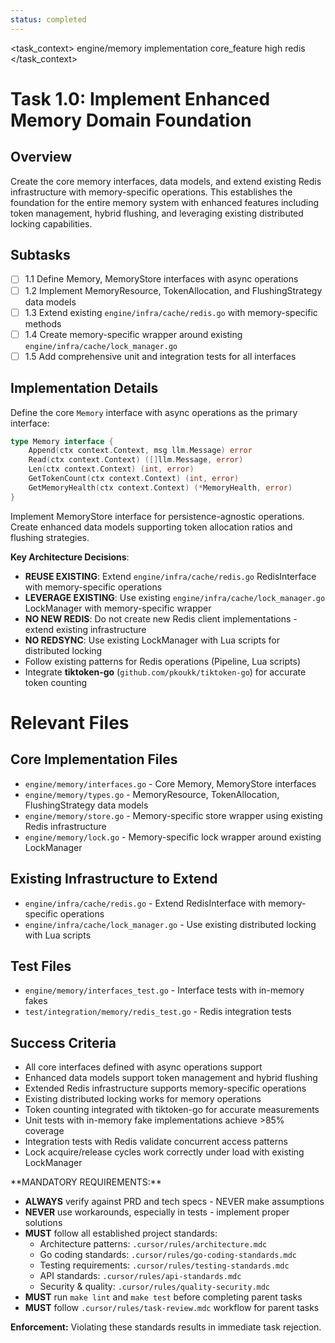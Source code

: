 ```yaml
---
status: completed
---
```


<task_context>
<domain>engine/memory</domain>
<type>implementation</type>
<scope>core_feature</scope>
<complexity>high</complexity>
<dependencies>redis</dependencies>
</task_context>

# Task 1.0: Implement Enhanced Memory Domain Foundation

## Overview

Create the core memory interfaces, data models, and extend existing Redis infrastructure with memory-specific operations. This establishes the foundation for the entire memory system with enhanced features including token management, hybrid flushing, and leveraging existing distributed locking capabilities.

## Subtasks

- [ ] 1.1 Define Memory, MemoryStore interfaces with async operations
- [ ] 1.2 Implement MemoryResource, TokenAllocation, and FlushingStrategy data models
- [ ] 1.3 Extend existing `engine/infra/cache/redis.go` with memory-specific methods
- [ ] 1.4 Create memory-specific wrapper around existing `engine/infra/cache/lock_manager.go`
- [ ] 1.5 Add comprehensive unit and integration tests for all interfaces

## Implementation Details

Define the core `Memory` interface with async operations as the primary interface:

```go
type Memory interface {
    Append(ctx context.Context, msg llm.Message) error
    Read(ctx context.Context) ([]llm.Message, error)
    Len(ctx context.Context) (int, error)
    GetTokenCount(ctx context.Context) (int, error)
    GetMemoryHealth(ctx context.Context) (*MemoryHealth, error)
}
```

Implement MemoryStore interface for persistence-agnostic operations. Create enhanced data models supporting token allocation ratios and flushing strategies.

**Key Architecture Decisions**:

- **REUSE EXISTING**: Extend `engine/infra/cache/redis.go` RedisInterface with memory-specific operations
- **LEVERAGE EXISTING**: Use existing `engine/infra/cache/lock_manager.go` LockManager with memory-specific wrapper
- **NO NEW REDIS**: Do not create new Redis client implementations - extend existing infrastructure
- **NO REDSYNC**: Use existing LockManager with Lua scripts for distributed locking
- Follow existing patterns for Redis operations (Pipeline, Lua scripts)
- Integrate **tiktoken-go** (`github.com/pkoukk/tiktoken-go`) for accurate token counting

# Relevant Files

## Core Implementation Files

- `engine/memory/interfaces.go` - Core Memory, MemoryStore interfaces
- `engine/memory/types.go` - MemoryResource, TokenAllocation, FlushingStrategy data models
- `engine/memory/store.go` - Memory-specific store wrapper using existing Redis infrastructure
- `engine/memory/lock.go` - Memory-specific lock wrapper around existing LockManager

## Existing Infrastructure to Extend

- `engine/infra/cache/redis.go` - Extend RedisInterface with memory-specific operations
- `engine/infra/cache/lock_manager.go` - Use existing distributed locking with Lua scripts

## Test Files

- `engine/memory/interfaces_test.go` - Interface tests with in-memory fakes
- `test/integration/memory/redis_test.go` - Redis integration tests

## Success Criteria

- All core interfaces defined with async operations support
- Enhanced data models support token management and hybrid flushing
- Extended Redis infrastructure supports memory-specific operations
- Existing distributed locking works for memory operations
- Token counting integrated with tiktoken-go for accurate measurements
- Unit tests with in-memory fake implementations achieve >85% coverage
- Integration tests with Redis validate concurrent access patterns
- Lock acquire/release cycles work correctly under load with existing LockManager

<critical>
**MANDATORY REQUIREMENTS:**

- **ALWAYS** verify against PRD and tech specs - NEVER make assumptions
- **NEVER** use workarounds, especially in tests - implement proper solutions
- **MUST** follow all established project standards:
    - Architecture patterns: `.cursor/rules/architecture.mdc`
    - Go coding standards: `.cursor/rules/go-coding-standards.mdc`
    - Testing requirements: `.cursor/rules/testing-standards.mdc`
    - API standards: `.cursor/rules/api-standards.mdc`
    - Security & quality: `.cursor/rules/quality-security.mdc`
- **MUST** run `make lint` and `make test` before completing parent tasks
- **MUST** follow `.cursor/rules/task-review.mdc` workflow for parent tasks

**Enforcement:** Violating these standards results in immediate task rejection.
</critical>
